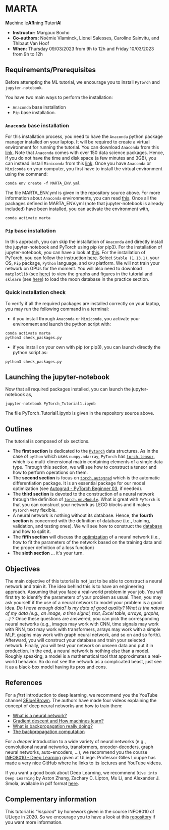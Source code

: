 # MARTA
**M**achine le**AR**ning **T**utori**A**l
- **Instructor:** Margaux Boxho
- **Co-authors:** Noémie Vlaminck, Lionel Salesses, Caroline Sainvitu, and Thibaut Van Hoof
- **When:** Thursday 09/03/2023 from 9h to 12h and Friday 10/03/2023 from 9h to 12h

## Requirements/Prerequisites
Before attempting the ML tutorial, we encourage you to install `PyTorch` and `jupyter-notebook`.

You have two main ways to perform the installation:
- `Anaconda` base installation
- `Pip` base installation. 

### `Anaconda` base installation
For this installation process, you need to have the `Anaconda` python package manager installed on your laptop. It will be required to create a virtual environment for running the tutorial. You can download `Anaconda` from this [link](https://docs.anaconda.com/anaconda/install/). Note that `Anaconda` comes with over 150 data science packages. Hence, if you do not have the time and disk space (a few minutes and 3GB), you can instead install `Miniconda` from this [link](https://docs.conda.io/en/latest/miniconda.html). Once you have `Anaconda` or `Miniconda` on your computer, you first have to install the virtual environment using the command:
```
conda env create -f MARTA_ENV.yml
```
The file MARTA_ENV.yml is given in the repository source above. For more information about `Anaconda` environments, you can read [this](https://conda.io/projects/conda/en/latest/user-guide/tasks/manage-environments.html#activating-an-environment). Once all the packages defined in MARTA_ENV.yml (note that jupyter-notebook is already included) have been installed, you can activate the environment with, 
```
conda activate marta
```
### `Pip` base installation
In this approach, you can skip the installation of `Anaconda` and directly install the jupyter-notebook and PyTorch using pip (or pip3). For the installation of jupyter-notebook, you can have a look at [this](https://jupyter.org/install). For the installation of PyTorch, you can follow the instruction [here](https://pytorch.org/get-started/locally/). Select `Stable (1.13.1)`, your OS, `Pip` package, `Python` language, and `CPU` platform. We will not train your network on GPUs for the moment. You will also need to download `matplotlib` (see [here](https://pypi.org/project/matplotlib/)) to view the graphs and figures in the tutorial and `sklearn` (see [here](https://pypi.org/project/scikit-learn/)) to load the moon database in the practice section.

### Quick installation check
To verify if all the required packages are installed correctly on your laptop, you may run the following command in a terminal:
* if you install through `Anaconda` or `Miniconda`, you activate your environment and launch the python script with:
```
conda activate marta
python3 check_packages.py
```
* if you install on your own with pip (or pip3), you can launch directly the python script as:
```
python3 check_packages.py
```

## Launching the jupyter-notebook
Now that all required packages installed, you can launch the jupyter-notebook as, 
```
jupyter-notebook PyTorch_Tutorial1.ipynb
```
The file PyTorch_Tutorial1.ipynb is given in the repository source above. 

## Outlines
The tutorial is composed of six sections. 
- The **first section** is dedicated to the [`Pytorch`](torch.autograd) data structures. As in the case of `python` which uses `numpy.ndarray`, `PyTorch` has [`torch.tensor`](https://pytorch.org/docs/stable/tensors.html), which is a multi-dimensional matrix containing elements of a single data type. Through this section, we will see how to construct a tensor and how to perform operations on them. 
- The **second section** is focus on [`torch.autograd`](https://www.python-engineer.com/courses/pytorchbeginner/03-autograd/) which is the automatic differentiation package. It is an essential package for our model optimization (see [Autograd - PyTorch Beginner 03](https://www.python-engineer.com/courses/pytorchbeginner/03-autograd/), if needed). 
- The **third section** is devoted to the construction of a neural network through the definition of [`torch.nn.Module`](https://pytorch.org/docs/stable/generated/torch.nn.Module.html). What is great with `PyTorch` is that you can construct your network as LEGO blocks and it makes `PyTorch` very flexible.
- A neural network is nothing without its database. Hence, the **fourth section** is concerned with the definition of database (i.e., training, validation, and testing ones). We will see how to construct the [database](https://pytorch.org/tutorials/beginner/basics/data_tutorial.html) and how to split it. 
- The **fifth section** will discuss the [optimization](https://pytorch.org/docs/stable/optim.html) of a neural network (i.e., how to fit the parameters of the network based on the training data and the  proper definition of a loss function)
- The **sixth section** ... it's your turn. 

## Objectives
The main objective of this tutorial is not just to be able to construct a neural network and train it. The idea behind this is to have an engineering approach. Assuming that you face a real-world problem in your job. You will first try to identify the parameters of your problem as usual. Then, you may ask yourself if the use of a neural network to model your problem is a good idea. _Do I have enough data? Is my data of good quality? What is the nature of my data (e.g., an image, a time signal, text, Excel table, arrays, graphs, ...) ?_ Once these questions are answered, you can pick the corresponding neural networks (e.g., images may work with CNN, time signals may work with RNN, text may work with transformers, arrays may work with a simple MLP, graphs may work with graph neural network, and so on and so forth). Afterward, you will construct your database and train your selected network. Finally, you will test your network on unseen data and put it in production. In the end, a neural network is nothing else than a model. Roughly speaking, a model is a mathematical tool that approximates a real-world behavior. So do not see the network as a complicated beast, just see it as a black-box model having its pros and cons. 

## References
For a _first_ introduction to deep learning, we recommend you the YouTube channel [3Blue1Brown](https://www.youtube.com/@3blue1brown). The authors have made four videos explaining the concept of deep neural networks and how to train them: 
- [What is a neural network?](https://www.youtube.com/watch?v=aircAruvnKk&ab_channel=3Blue1Brown)
- [Gradient descent and How machines learn?](https://www.youtube.com/watch?v=IHZwWFHWa-w&ab_channel=3Blue1Brown)
- [What is backpropagation really doing?](https://www.youtube.com/watch?v=Ilg3gGewQ5U&ab_channel=3Blue1Brown)
- [The backpropagation computation](https://www.youtube.com/watch?v=tIeHLnjs5U8&ab_channel=3Blue1Brown)

For a _deeper_ introduction to a wide variety of neural networks (e.g., convolutional neural networks, transformers, encoder-decoders, graph neural networks, auto-encoders, ...), we recommend you the course [INFO8010 - Deep Learning](https://github.com/glouppe/info8010-deep-learning) given at ULiege. Professor Gilles Louppe has made a very nice GitHub where he links to its lectures and YouTube videos. 

If you want a good book about Deep Learning, we recommend `Dive into Deep Learning` by Aston Zhang, Zachary C. Lipton, Mu Li, and Alexander J. Smola, available in pdf format [here](https://d2l.ai/d2l-en.pdf).

## Complementary information
This tutorial is "_inspired_" by homework given in the course INFO8010 of ULiege in 2020. So we encourage you to have a look at this [repository](https://github.com/glouppe/info8010-deep-learning) if you want more information. 
